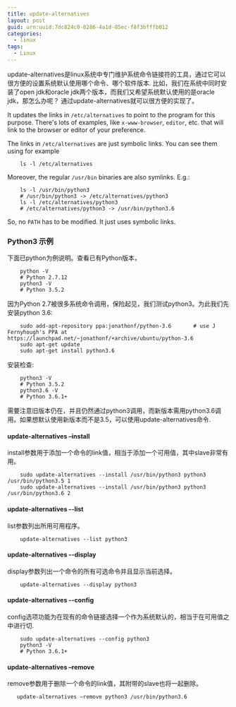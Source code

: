```yaml
---
title: update-alternatives
layout: post
guid: urn:uuid:7dc824c0-8286-4a1d-85ec-f8f3bfffb012
categories:
  - linux 
tags:
  - Linux
---
```


update-alternatives是linux系统中专门维护系统命令链接符的工具，通过它可以很方便的设置系统默认使用哪个命令、哪个软件版本.
比如，我们在系统中同时安装了open jdk和oracle jdk两个版本，而我们又希望系统默认使用的是oracle jdk，那怎么办呢？
通过update-alternatives就可以很方便的实现了。

It updates the links in `/etc/alternatives` to point to the program for this purpose. There's lots of examples, like `x-www-browser`, `editor`, 
etc. that will link to the browser or editor of your preference.

The links in `/etc/alternatives` are just symbolic links. You can see them using for example
```
    ls -l /etc/alternatives
```

Moreover, the regular `/usr/bin` binaries are also symlinks. E.g.:
```
    ls -l /usr/bin/python3
    # /usr/bin/python3 -> /etc/alternatives/python3
    ls -l /etc/alternatives/python3
    # /etc/alternatives/python3 -> /usr/bin/python3.6
```
So, no `PATH` has to be modified. It just uses symbolic links.

### Python3 示例
下面已python为例说明。查看已有Python版本，
```
    python -V
    # Python 2.7.12
    python3 -V
    # Python 3.5.2
```

因为Python 2.7被很多系统命令调用，保险起见，我们测试python3。为此我们先安装python 3.6:
```
    sudo add-apt-repository ppa:jonathonf/python-3.6       # use J Fernyhough's PPA at https://launchpad.net/~jonathonf/+archive/ubuntu/python-3.6
    sudo apt-get update
    sudo apt-get install python3.6
```

安装检查:
```
    python3 -V
    # Python 3.5.2
    python3.6 -V
    # Python 3.6.1+
```

需要注意旧版本仍在，并且仍然通过python3调用，而新版本需用python3.6调用。如果想默认使用新版本而不是3.5，可以使用update-alternatives命令.


#### update-alternatives –install
install参数用于添加一个命令的link值，相当于添加一个可用值，其中slave非常有用。
```
    sudo update-alternatives --install /usr/bin/python3 python3 /usr/bin/python3.5 1
    sudo update-alternatives --install /usr/bin/python3 python3 /usr/bin/python3.6 2
```

#### update-alternatives --list
list参数列出所用可用程序。
```
    update-alternatives --list python3
```

#### update-alternatives --display
display参数列出一个命令的所有可选命令并且显示当前选择。
```
    update-alternatives --display python3
```

#### update-alternatives --config
config选项功能为在现有的命令链接选择一个作为系统默认的，相当于在可用值之中进行切.
```
    sudo update-alternatives --config python3
    python3 -V
    # Python 3.6.1+
```

#### update-alternatives –remove
 remove参数用于删除一个命令的link值，其附带的slave也将一起删除。
 ```
    update-alternatives –remove python3 /usr/bin/python3.6
 ```
